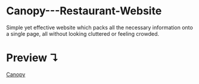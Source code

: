 # Canopy---Restaurant-Website
Simple yet effective website which packs all the necessary information onto a single page, all without looking cluttered or feeling crowded.
# Preview ↴
<a href="https://akshitadas.github.io/Canopy---Restaurant-Website/"> Canopy </a>
